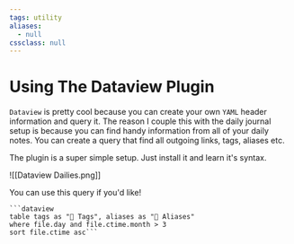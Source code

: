 ```yaml
---
tags: utility
aliases:
  - null
cssclass: null
---
```


# Using The Dataview Plugin

`Dataview` is pretty cool because you can create your own `YAML` header information and query it.  The reason I couple this with the daily journal setup is because you can find handy information from all of your daily notes. You can create a query that find all outgoing links, tags, aliases etc.

The plugin is a super simple setup. Just install it and learn it's syntax. 

![[Dataview Dailies.png]]

You can use this query if you'd like!

```
```dataview
table tags as "🔖 Tags", aliases as "📌 Aliases"
where file.day and file.ctime.month > 3
sort file.ctime asc```
```